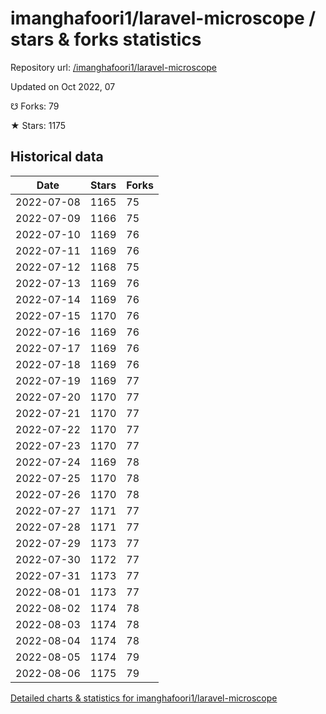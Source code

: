 # imanghafoori1/laravel-microscope / stars & forks statistics

Repository url: [/imanghafoori1/laravel-microscope](https://github.com/imanghafoori1/laravel-microscope)

Updated on Oct 2022, 07

☋ Forks: 79

★ Stars: 1175

## Historical data
| Date | Stars | Forks |
|------|-------|-------|
| 2022-07-08 | 1165 | 75 | 
| 2022-07-09 | 1166 | 75 | 
| 2022-07-10 | 1169 | 76 | 
| 2022-07-11 | 1169 | 76 | 
| 2022-07-12 | 1168 | 75 | 
| 2022-07-13 | 1169 | 76 | 
| 2022-07-14 | 1169 | 76 | 
| 2022-07-15 | 1170 | 76 | 
| 2022-07-16 | 1169 | 76 | 
| 2022-07-17 | 1169 | 76 | 
| 2022-07-18 | 1169 | 76 | 
| 2022-07-19 | 1169 | 77 | 
| 2022-07-20 | 1170 | 77 | 
| 2022-07-21 | 1170 | 77 | 
| 2022-07-22 | 1170 | 77 | 
| 2022-07-23 | 1170 | 77 | 
| 2022-07-24 | 1169 | 78 | 
| 2022-07-25 | 1170 | 78 | 
| 2022-07-26 | 1170 | 78 | 
| 2022-07-27 | 1171 | 77 | 
| 2022-07-28 | 1171 | 77 | 
| 2022-07-29 | 1173 | 77 | 
| 2022-07-30 | 1172 | 77 | 
| 2022-07-31 | 1173 | 77 | 
| 2022-08-01 | 1173 | 77 | 
| 2022-08-02 | 1174 | 78 | 
| 2022-08-03 | 1174 | 78 | 
| 2022-08-04 | 1174 | 78 | 
| 2022-08-05 | 1174 | 79 | 
| 2022-08-06 | 1175 | 79 | 


[Detailed charts & statistics for imanghafoori1/laravel-microscope](https://reviewgithub.com/rep/imanghafoori1/laravel-microscope)
